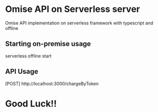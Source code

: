 # Omise API on Serverless server
Omise API implementation on serverless framework with typescript and offline 

## Starting on-premise usage 
serverless offline start

## API Usage 
[POST] http://localhost:3000/chargeByToken

# Good Luck!!

